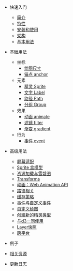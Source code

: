 * 快速入门

  * [简介](/zh-cn/index#简介)
  * [特性](/zh-cn/index#特性)
  * [安装和使用](/zh-cn/index#安装和使用)
  * [架构](/zh-cn/index#架构)
  * [基本用法](/zh-cn/index#基本用法)

* 基础用法
  * 坐标
    * [绘图尺寸](/zh-cn/layer#绘图尺寸)
    * [锚点 anchor](/zh-cn/layer#锚点-anchor)
  * 元素
    * [精灵 Sprite](/zh-cn/elements#精灵-Sprite)
    * [文字 Label](/zh-cn/elements#文字-Label)
    * [路径 Path](/zh-cn/elements#路径-Path)
    * [分组 Group](/zh-cn/elements#分组-Group)
  * 效果
    * [动画 animate](/zh-cn/effect#动画-animate)
    * [滤镜 filter](/zh-cn/effect#滤镜-filter)
    * [渐变 gradient](/zh-cn/effect#渐变-gradient)
  * 行为
    * [事件 event](/zh-cn/behavior#事件-event)

* 高级用法

  * [屏幕适配](/zh-cn/guide/resolution)
  * [Sprite 盒模型](/zh-cn/guide/boxmodel)
  * [资源加载与雪碧图](/zh-cn/guide/resource)
  * [Transforms](/zh-cn/guide/transforms)
  * [动画：Web Animation API](/zh-cn/guide/animations)
  * [路径相关](/zh-cn/guide/path)
  * [缓存策略](/zh-cn/guide/cache)
  * [事件与自定义事件](/zh-cn/guide/events)
  * [自定义绘图](/zh-cn/guide/userdraw)
  * [创建新的精灵类型](/zh-cn/guide/nodes)
  * [与d3一同使用](/zh-cn/guide/d3)
  * [Layer快照](/zh-cn/guide/snapshot)
  * [跨平台](/zh-cn/guide/platforms)

* 例子

* [相关资源](/zh-cn/resource)
* [更新日志](/zh-cn/changelog)
